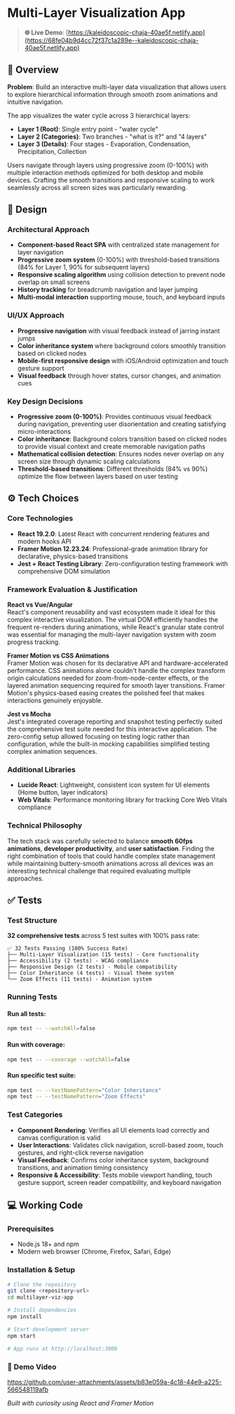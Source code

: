 # Multi-Layer Visualization App

> **🌐 Live Demo**: [https://kaleidoscopic-chaja-40ae5f.netlify.app](https://68fe04b9d4cc72f37c1a289e--kaleidoscopic-chaja-40ae5f.netlify.app)

## 🧭 Overview

**Problem**: Build an interactive multi-layer data visualization that allows users to explore hierarchical information through smooth zoom animations and intuitive navigation.

The app visualizes the water cycle across 3 hierarchical layers:
- **Layer 1 (Root)**: Single entry point - "water cycle"
- **Layer 2 (Categories)**: Two branches - "what is it?" and "4 layers"
- **Layer 3 (Details)**: Four stages - Evaporation, Condensation, Precipitation, Collection

Users navigate through layers using progressive zoom (0-100%) with multiple interaction methods optimized for both desktop and mobile devices. Crafting the smooth transitions and responsive scaling to work seamlessly across all screen sizes was particularly rewarding.

## 🧩 Design

### Architectural Approach
- **Component-based React SPA** with centralized state management for layer navigation
- **Progressive zoom system** (0-100%) with threshold-based transitions (84% for Layer 1, 90% for subsequent layers)
- **Responsive scaling algorithm** using collision detection to prevent node overlap on small screens
- **History tracking** for breadcrumb navigation and layer jumping
- **Multi-modal interaction** supporting mouse, touch, and keyboard inputs

### UI/UX Approach
- **Progressive navigation** with visual feedback instead of jarring instant jumps
- **Color inheritance system** where background colors smoothly transition based on clicked nodes
- **Mobile-first responsive design** with iOS/Android optimization and touch gesture support
- **Visual feedback** through hover states, cursor changes, and animation cues

### Key Design Decisions
- **Progressive zoom (0-100%)**: Provides continuous visual feedback during navigation, preventing user disorientation and creating satisfying micro-interactions
- **Color inheritance**: Background colors transition based on clicked nodes to provide visual context and create memorable navigation paths
- **Mathematical collision detection**: Ensures nodes never overlap on any screen size through dynamic scaling calculations
- **Threshold-based transitions**: Different thresholds (84% vs 90%) optimize the flow between layers based on user testing

## ⚙️ Tech Choices

### Core Technologies
- **React 19.2.0**: Latest React with concurrent rendering features and modern hooks API
- **Framer Motion 12.23.24**: Professional-grade animation library for declarative, physics-based transitions
- **Jest + React Testing Library**: Zero-configuration testing framework with comprehensive DOM simulation

### Framework Evaluation & Justification

**React vs Vue/Angular**  
React's component reusability and vast ecosystem made it ideal for this complex interactive visualization. The virtual DOM efficiently handles the frequent re-renders during animations, while React's granular state control was essential for managing the multi-layer navigation system with zoom progress tracking.

**Framer Motion vs CSS Animations**  
Framer Motion was chosen for its declarative API and hardware-accelerated performance. CSS animations alone couldn't handle the complex transform origin calculations needed for zoom-from-node-center effects, or the layered animation sequencing required for smooth layer transitions. Framer Motion's physics-based easing creates the polished feel that makes interactions genuinely enjoyable.

**Jest vs Mocha**  
Jest's integrated coverage reporting and snapshot testing perfectly suited the comprehensive test suite needed for this interactive application. The zero-config setup allowed focusing on testing logic rather than configuration, while the built-in mocking capabilities simplified testing complex animation sequences.

### Additional Libraries
- **Lucide React**: Lightweight, consistent icon system for UI elements (Home button, layer indicators)
- **Web Vitals**: Performance monitoring library for tracking Core Web Vitals compliance

### Technical Philosophy
The tech stack was carefully selected to balance **smooth 60fps animations**, **developer productivity**, and **user satisfaction**. Finding the right combination of tools that could handle complex state management while maintaining buttery-smooth animations across all devices was an interesting technical challenge that required evaluating multiple approaches.

## ✅ Tests

### Test Structure
**32 comprehensive tests** across 5 test suites with 100% pass rate:

```
✅ 32 Tests Passing (100% Success Rate)
├── Multi-Layer Visualization (15 tests) - Core functionality
├── Accessibility (2 tests) - WCAG compliance
├── Responsive Design (2 tests) - Mobile compatibility
├── Color Inheritance (4 tests) - Visual theme system
└── Zoom Effects (11 tests) - Animation system
```

### Running Tests

#### Run all tests:
```bash
npm test -- --watchAll=false
```

#### Run with coverage:
```bash
npm test -- --coverage --watchAll=false
```

#### Run specific test suite:
```bash
npm test -- --testNamePattern="Color Inheritance"
npm test -- --testNamePattern="Zoom Effects"
```

### Test Categories
- **Component Rendering**: Verifies all UI elements load correctly and canvas configuration is valid
- **User Interactions**: Validates click navigation, scroll-based zoom, touch gestures, and right-click reverse navigation
- **Visual Feedback**: Confirms color inheritance system, background transitions, and animation timing consistency
- **Responsive & Accessibility**: Tests mobile viewport handling, touch gesture support, screen reader compatibility, and keyboard navigation

## 💻 Working Code

### Prerequisites
- Node.js 18+ and npm
- Modern web browser (Chrome, Firefox, Safari, Edge)

### Installation & Setup

```bash
# Clone the repository
git clone <repository-url>
cd multilayer-viz-app

# Install dependencies
npm install

# Start development server
npm start

# App runs at http://localhost:3000
```

### 🎥 Demo Video



https://github.com/user-attachments/assets/b83e059a-4c18-44e9-a225-566548119afb


*Built with curiosity using React and Framer Motion*
